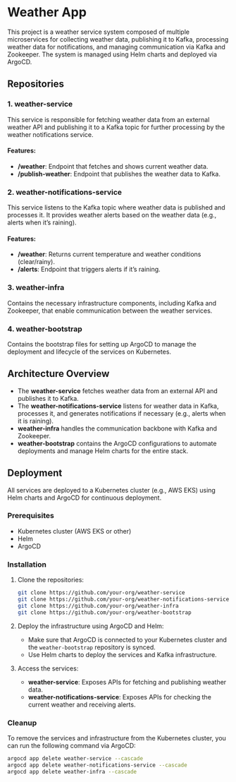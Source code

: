 # Weather App

This project is a weather service system composed of multiple microservices for collecting weather data, publishing it to Kafka, processing weather data for notifications, and managing communication via Kafka and Zookeeper. The system is managed using Helm charts and deployed via ArgoCD.

## Repositories

### 1. **weather-service**
This service is responsible for fetching weather data from an external weather API and publishing it to a Kafka topic for further processing by the weather notifications service.

#### Features:
- **/weather**: Endpoint that fetches and shows current weather data.
- **/publish-weather**: Endpoint that publishes the weather data to Kafka.

### 2. **weather-notifications-service**
This service listens to the Kafka topic where weather data is published and processes it. It provides weather alerts based on the weather data (e.g., alerts when it’s raining).

#### Features:
- **/weather**: Returns current temperature and weather conditions (clear/rainy).
- **/alerts**: Endpoint that triggers alerts if it’s raining.

### 3. **weather-infra**
Contains the necessary infrastructure components, including Kafka and Zookeeper, that enable communication between the weather services.

### 4. **weather-bootstrap**
Contains the bootstrap files for setting up ArgoCD to manage the deployment and lifecycle of the services on Kubernetes.

## Architecture Overview

- The **weather-service** fetches weather data from an external API and publishes it to Kafka.
- The **weather-notifications-service** listens for weather data in Kafka, processes it, and generates notifications if necessary (e.g., alerts when it is raining).
- **weather-infra** handles the communication backbone with Kafka and Zookeeper.
- **weather-bootstrap** contains the ArgoCD configurations to automate deployments and manage Helm charts for the entire stack.

## Deployment

All services are deployed to a Kubernetes cluster (e.g., AWS EKS) using Helm charts and ArgoCD for continuous deployment.

### Prerequisites

- Kubernetes cluster (AWS EKS or other)
- Helm
- ArgoCD

### Installation

1. Clone the repositories:
    ```bash
    git clone https://github.com/your-org/weather-service
    git clone https://github.com/your-org/weather-notifications-service
    git clone https://github.com/your-org/weather-infra
    git clone https://github.com/your-org/weather-bootstrap
    ```

2. Deploy the infrastructure using ArgoCD and Helm:
    - Make sure that ArgoCD is connected to your Kubernetes cluster and the `weather-bootstrap` repository is synced.
    - Use Helm charts to deploy the services and Kafka infrastructure.

3. Access the services:
    - **weather-service**: Exposes APIs for fetching and publishing weather data.
    - **weather-notifications-service**: Exposes APIs for checking the current weather and receiving alerts.

### Cleanup

To remove the services and infrastructure from the Kubernetes cluster, you can run the following command via ArgoCD:
```bash
argocd app delete weather-service --cascade
argocd app delete weather-notifications-service --cascade
argocd app delete weather-infra --cascade
